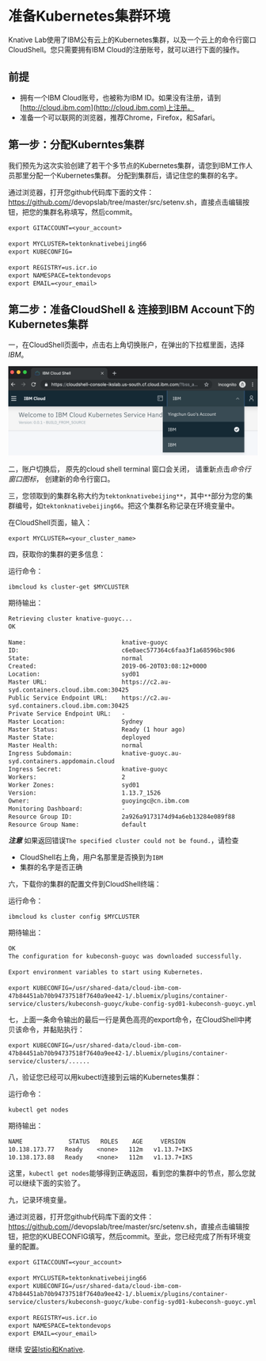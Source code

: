 # 准备Kubernetes集群环境

Knative Lab使用了IBM公有云上的Kubernetes集群，以及一个云上的命令行窗口CloudShell。您只需要拥有IBM Cloud的注册账号，就可以进行下面的操作。

## 前提

* 拥有一个IBM Cloud账号，也被称为IBM ID。如果没有注册，请到[http://cloud.ibm.com](http://cloud.ibm.com)上注册。
* 准备一个可以联网的浏览器，推荐Chrome，Firefox，和Safari。

## 第一步：分配Kuberntes集群

我们预先为这次实验创建了若干个多节点的Kubernetes集群，请您到IBM工作人员那里分配一个Kubernetes集群。 分配到集群后，请记住您的集群的名字。

通过浏览器，打开您github代码库下面的文件：https://github.com/<your-github-account>/devopslab/tree/master/src/setenv.sh，直接点击编辑按钮，把您的集群名称填写，然后commit。

```
export GITACCOUNT=<your_account>

export MYCLUSTER=tektonknativebeijing66
export KUBECONFIG=

export REGISTRY=us.icr.io
export NAMESPACE=tektondevops
export EMAIL=<your_email>
```

## 第二步：准备CloudShell &  连接到IBM Account下的Kubernetes集群

一，在CloudShell页面中，点击右上角切换账户，在弹出的下拉框里面，选择*IBM*。 

![](https://github.com/daisy-ycguo/knativelab/raw/master/images/cloudshell-account.png)


二，账户切换后， 原先的cloud shell terminal 窗口会关闭， 请重新点击*命令行窗口图标*， 创建新的命令行窗口。 

三，您领取到的集群名称大约为`tektonknativebeijing**`，其中`**`部分为您的集群编号，如`tektonknativebeijing66`。把这个集群名称记录在环境变量中。

   在CloudShell页面，输入：
   ```text
   export MYCLUSTER=<your_cluster_name>
   ```

四，获取你的集群的更多信息：

运行命令：
```text
ibmcloud ks cluster-get $MYCLUSTER
```

期待输出：
```
Retrieving cluster knative-guoyc...
OK

Name:                           knative-guoyc
ID:                             c6e0aec577364c6faa3f1a68596bc986
State:                          normal
Created:                        2019-06-20T03:08:12+0000
Location:                       syd01
Master URL:                     https://c2.au-syd.containers.cloud.ibm.com:30425
Public Service Endpoint URL:    https://c2.au-syd.containers.cloud.ibm.com:30425
Private Service Endpoint URL:   -
Master Location:                Sydney
Master Status:                  Ready (1 hour ago)
Master State:                   deployed
Master Health:                  normal
Ingress Subdomain:              knative-guoyc.au-syd.containers.appdomain.cloud
Ingress Secret:                 knative-guoyc
Workers:                        2
Worker Zones:                   syd01
Version:                        1.13.7_1526
Owner:                          guoyingc@cn.ibm.com
Monitoring Dashboard:           -
Resource Group ID:              2a926a9173174d94a6eb13284e089f88
Resource Group Name:            default
```

***注意*** 如果返回错误`The specified cluster could not be found.`，请检查
- CloudShell右上角，用户名那里是否换到为`IBM`
- 集群的名字是否正确

六，下载你的集群的配置文件到CloudShell终端：

   运行命令：
   ```text
   ibmcloud ks cluster config $MYCLUSTER
   ```
   期待输出：
   ```
   OK
   The configuration for kubeconsh-guoyc was downloaded successfully.
   
   Export environment variables to start using Kubernetes.
   
   export KUBECONFIG=/usr/shared-data/cloud-ibm-com-47b84451ab70b94737518f7640a9ee42-1/.bluemix/plugins/container-service/clusters/kubeconsh-guoyc/kube-config-syd01-kubeconsh-guoyc.yml
   ```

七，上面一条命令输出的最后一行是黄色高亮的export命令，在CloudShell中拷贝该命令，并黏贴执行：

   ```text
   export KUBECONFIG=/usr/shared-data/cloud-ibm-com-47b84451ab70b94737518f7640a9ee42-1/.bluemix/plugins/container-service/clusters/......
   ```

八，验证您已经可以用kubectl连接到云端的Kubernetes集群：

   运行命令：
   ```text
   kubectl get nodes
   ```
   期待输出：
   ```
   NAME             STATUS   ROLES    AGE     VERSION
   10.138.173.77   Ready    <none>   112m   v1.13.7+IKS
   10.138.173.88   Ready    <none>   112m   v1.13.7+IKS
   ```

这里，`kubectl get nodes`能够得到正确返回，看到您的集群中的节点，那么您就可以继续下面的实验了。

九，记录环境变量。

通过浏览器，打开您github代码库下面的文件：https://github.com/<your-github-account>/devopslab/tree/master/src/setenv.sh，直接点击编辑按钮，把您的KUBECONFIG填写，然后commit。至此，您已经完成了所有环境变量的配置。

```
export GITACCOUNT=<your_account>

export MYCLUSTER=tektonknativebeijing66
export KUBECONFIG=/usr/shared-data/cloud-ibm-com-47b84451ab70b94737518f7640a9ee42-1/.bluemix/plugins/container-service/clusters/kubeconsh-guoyc/kube-config-syd01-kubeconsh-guoyc.yml

export REGISTRY=us.icr.io
export NAMESPACE=tektondevops
export EMAIL=<your_email>
```

继续 [安装Istio和Knative](./03-istio-knative-install.md).

